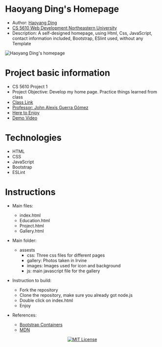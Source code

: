 # Haoyang Ding's Homepage
* Author: <a href="https://github.com/KKDJOSEPH">Haoyang Ding</a> 
* <a href="https://johnguerra.co/classes/webDevelopment_spring_2021/">CS 5610 Web Development Northeastern University</a> 
* Description: A self-designed homepage, using Html, Css, JavaScript, contact information included, Bootstrap, ESlint used, without any Template
<img src="ScreenShot.png" alt="Haoyang Ding's homepage"> 

# Project basic information
- CS 5610 Project 1
- Project Objective: Develop my home page. Practice things learned from class
- <a href="https://johnguerra.co/classes/webDevelopment_spring_2021/"> Class Link </a>
- <a href="https://johnguerra.co/"> Professor: John Alexis Guerra Gómez </a>
- <a href="https://kkdjoseph.github.io/Home_Page.github.io/index.html"> Here to Enjoy </a>
- <a href="https://www.youtube.com/watch?v=TEDns9n2nkA&feature=youtu.be"> Demo Video </a>

# Technologies
- HTML
- CSS
- JavaScript
- Bootstrap
- ESLint

# Instructions
- Main files:
  * index.html
  * Education.html
  * Project.html
  * Gallery.html
  
- Main folder:
  * assests
    - css: Three css files for different pages
    - gallery: Photos taken in Irvine
    - images: Images used for icon and background
    - js: main javascript file for the gallery

- Instruction to build:
  * Fork the repository
  * Clone the repository, make sure you already got node.js
  * Double click on index.html
  * Enjoy
  
- References:
  * <a href=https://getbootstrap.com/docs/4.0/layout/overview/>Bootstrap Containers</a> 
  * <a href=https://developer.mozilla.org/en-US/docs/Learn/Getting_started_with_the_web/>MDN</a> 
<p align="center">
    <a href="https://github.com/1042970366/">
        <img src="https://img.shields.io/badge/license-MIT-green" alt="MIT License" />
    </a>
</p>

